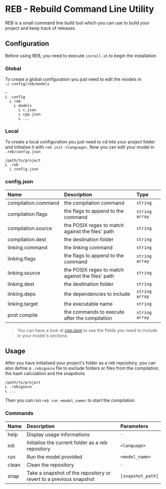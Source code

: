 # REB - Rebuild Command Line Utility
REB is a small command line build tool which you can use to build your project and keep track of releases.

## Configuration
Before using REB, you need to execute `install.sh` to begin the installation

### Global
To create a global configuration you just need to edit the models in `~/.config/reb/models`
```
~
L .config
  L reb
    L models
      L c.json
      L cpp.json
      L ...
```

### Local
To create a local configuration you just need to cd into your project folder and initialise it
with `reb init <language>`. Now you can edit your model in `.reb/config.json`
```
/path/to/project
L .reb
  L config.json
```

### config.json
| Name | Description | Type |
| :--- | :---------- | :--- |
| compilation.command | the compilation command                          | `string      ` |
| compilation.flags   | the flags to append to the command               | `string array` |
| compilation.source  | the POSIX regex to match against the files' path | `string      ` |
| compilation.dest    | the destination folder                           | `string      ` |
| linking.command     | the linking command                              | `string      ` |
| linking.flags       | the flags to append to the command               | `string array` |
| linking.source      | the POSIX regex to match against the files' path | `string      ` |
| linking.dest        | the destination folder                           | `string      ` |
| linking.deps        | the dependencies to include                      | `string array` |
| linking.target      | the executable name                              | `string      ` |
| post compile        | the commands to execute after the compilation    | `string array` |

> You can have a look at [cpp.json](assets/cpp.json) to see the fields you need to include in
> your model's sections

## Usage
After you have initialised your project's folder as a reb repository, you can also define a `.rebignore` file
to exclude folders or files from the compilation, the hash calculation and the snapshots
```
/path/to/project
L .rebignore
L ...
```

Then you can run `reb run <model_name>` to start the compilation

### Commands
| Name | Description | Parameters |
| :--- | :---------- | :--------- |
| help  | Display usage informations                                         | `-              ` |
| init  | Initialise the current folder as a reb repository                  | `<language>     ` |
| run   | Run the model provided                                             | `<model_name>   ` |
| clean | Clean the repository                                               | `-              ` |
| snap  | Take a snapshot of the repository or revert to a previous snapshot | `[snapshot_path]` |
